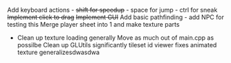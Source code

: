 Add keyboard actions
    - ~~shift for speedup~~
    - space for jump
    - ctrl for sneak
~~Implement click to drag~~
~~Implement GUI~~
Add basic pathfinding
    - add NPC for testing this
Merge player sheet into 1 and make texture parts
 - Clean up texture loading generally
Move as much out of main.cpp as possilbe
Clean up GLUtils significantly
tileset id viewer fixes
animated texture generalizesdwasdwa